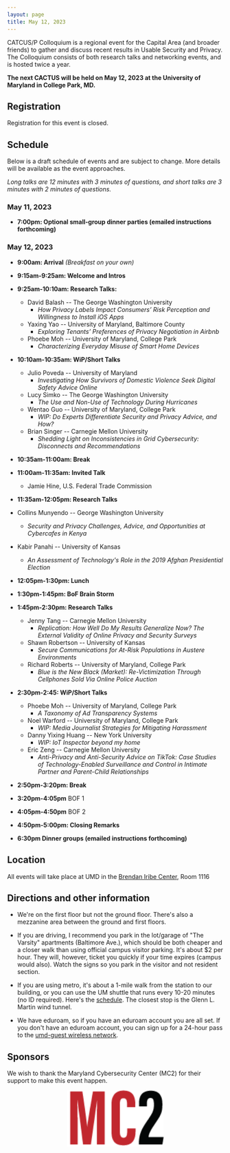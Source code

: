 ```yaml
---
layout: page
title: May 12, 2023
---
```


CATCUS/P Colloquium is a regional event for the Capital Area (and broader friends) to gather and discuss recent results in Usable Security and Privacy. The Colloquium consists of both research talks and networking events, and is hosted twice a year.

**The next CACTUS will be held on May 12, 2023 at the University of Maryland in College Park, MD.**

## Registration

Registration for this event is closed.



## Schedule

Below is a draft schedule of events and are subject to change. More details will be available as the event approaches.

*Long talks are 12 minutes with 3 minutes of questions, and short talks are 3 minutes with 2 minutes of questions.*

### May 11, 2023

* **7:00pm: Optional small-group dinner parties (emailed instructions forthcoming)**

### May 12, 2023

* **9:00am: Arrival** *(Breakfast on your own)*

* **9:15am-9:25am: Welcome and Intros**

* **9:25am-10:10am: Research Talks:**
  * David Balash -- The George Washington University
    * *How Privacy Labels Impact Consumers’ Risk Perception and Willingness to Install iOS Apps*
  * Yaxing  Yao -- University of Maryland, Baltimore County
    * *Exploring Tenants’ Preferences of Privacy Negotiation in Airbnb*
  * Phoebe Moh -- University of Maryland, College Park
    * *Characterizing Everyday Misuse of Smart Home Devices*  

* **10:10am-10:35am: WiP/Short Talks**
  * Julio Poveda -- University of Maryland
    * *Investigating How Survivors of Domestic Violence Seek Digital Safety Advice Online*
  * Lucy Simko -- The George Washington University
    * *The Use and Non-Use of Technology During Hurricanes*
  * Wentao Guo -- University of Maryland, College Park
    * *WIP: Do Experts Differentiate Security and Privacy Advice, and How?*
  * Brian Singer -- Carnegie Mellon University
    * *Shedding Light on Inconsistencies in Grid Cybersecurity: Disconnects and Recommendations*
  
* **10:35am-11:00am: Break**

* **11:00am-11:35am: Invited Talk**
  * Jamie Hine, U.S. Federal Trade Commission

* **11:35am-12:05pm: Research Talks**
 * Collins Munyendo -- George Washington University
    * *Security and Privacy Challenges, Advice, and Opportunities at Cybercafes in Kenya*
 * Kabir Panahi -- University of Kansas
    * *An Assessment of Technology's Role in the 2019 Afghan Presidential Election*

* **12:05pm-1:30pm: Lunch**

* **1:30pm-1:45pm: BoF Brain Storm**

* **1:45pm-2:30pm: Research Talks**
  * Jenny Tang -- Carnegie Mellon University
    * *Replication: How Well Do My Results Generalize Now? The External Validity of Online Privacy and Security Surveys*
  * Shawn Robertson -- University of Kansas
    * *Secure Communications for At-Risk Populations in Austere Environments*
  * Richard Roberts -- University of Maryland, College Park
    * *Blue is the New Black (Market): Re-Victimization Through Cellphones Sold Via Online Police Auction*

* **2:30pm-2:45: WiP/Short Talks**
  * Phoebe Moh -- University of Maryland, College Park
    * *A Taxonomy of Ad Transparency Systems*
  * Noel Warford -- University of Maryland, College Park
    * *WIP: Media Journalist Strategies for Mitigating Harassment*
  * Danny Yixing Huang -- New York University
    * *WIP: IoT Inspector beyond my home*
  * Eric Zeng -- Carnegie Mellon University
    * *Anti-Privacy and Anti-Security Advice on TikTok: Case Studies of Technology-Enabled Surveillance and Control in Intimate Partner and Parent-Child Relationships*

* **2:50pm-3:20pm: Break**

* **3:20pm-4:05pm** BOF 1

* **4:05pm-4:50pm** BOF 2

* **4:50pm-5:00pm: Closing Remarks**

* **6:30pm Dinner groups (emailed instructions forthcoming)**

## Location

All events will take place at UMD in the [Brendan Iribe Center](https://www.google.com/maps/place/Brendan+Iribe+Center+for+Computer+Science+and+Engineering/@38.9890994,-76.9387086,17z/data=!4m12!1m6!3m5!1s0x89b7c7e9e636ed11:0x9aaf14503032f4a!2sBrendan+Iribe+Center+for+Computer+Science+and+Engineering!8m2!3d38.9890953!4d-76.9365146!3m4!1s0x89b7c7e9e636ed11:0x9aaf14503032f4a!8m2!3d38.9890953!4d-76.9365146), Room 1116


## Directions and other information

  * We're on the first floor but not the ground floor. There's also a mezzanine area between the ground and first floors.

  * If you are driving, I recommend you park in the lot/garage of "The Varsity" apartments (Baltimore Ave.), which should be both cheaper and a closer walk than using official campus visitor parking. It's about $2 per hour. They will, however, ticket you quickly if your time expires (campus would also). Watch the signs so you park in the visitor and not resident section. 

  * If you are using metro, it's about a 1-mile walk from the station to our building, or you can use the UM shuttle that runs every 10-20 minutes (no ID required). Here's the [schedule](https://transportation.umd.edu/shuttle-um/104/801). The closest stop is the Glenn L. Martin wind tunnel.

  * We have eduroam, so if you have an eduroam account you are all set. If you don't have an eduroam account, you can sign up for a 24-hour pass to the [umd-guest wireless network](https://itsupport.umd.edu/itsupport?id=kb_article_view&article=KB0012824&sys_kb_id=f098e4dadb533c104cd4f36f29961949&spa=1).


## Sponsors

We wish to thank the Maryland Cybersecurity Center (MC2) for their support to make this event happen.

<center>
<img class="sonsor-img" src="images/mc2.png" width="45%">
</center>
